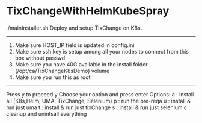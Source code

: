 # TixChangeWithHelmKubeSpray

./mainInstaller.sh
Deploy and setup TixChange on K8s.
 *********
1. Make sure HOST_IP field is updated in config.ini
2. Make sure ssh key is setup among all your nodes to connect from this box without passwd
3. Make sure you have 40G available in the install folder (/opt/ca/TixChangeK8sDemo) volume
4. Make sure you run this as root
 *********
Press y to proceed
y
Choose your option and press enter
Options:
  a : install all (K8s,Helm, UMA, TixChange, Selenium)
  p : run the pre-reqa
  u : install & run just uma
  t : install & run just tixChange
  s : install & run just selenium
  c : cleanup and unintsall everything
